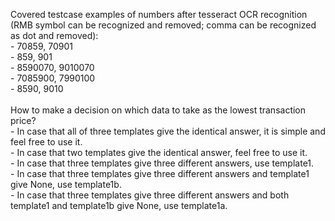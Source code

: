 Covered testcase examples of numbers after tesseract OCR recognition (RMB symbol can be recognized and removed; comma can be recognized as dot and removed):
<br>- 70859, 70901
<br>- 859, 901
<br>- 8590070, 9010070
<br>- 7085900, 7990100
<br>- 8590, 9010
<br>
<br>
How to make a decision on which data to take as the lowest transaction price?
<br>- In case that all of three templates give the identical answer, it is simple and feel free to use it.
<br>- In case that two templates give the identical answer, feel free to use it.
<br>- In case that three templates give three different answers, use template1.
<br>- In case that three templates give three different answers and template1 give None, use template1b.
<br>- In case that three templates give three different answers and both template1 and template1b give None, use template1a.  

